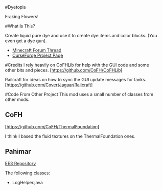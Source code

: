 #Dyetopia

Fraking Flowers!

#What Is This?

Create liquid pure dye and use it to create dye items and color blocks.
(You even get a dye gun).

* [Minecraft Forum Thread](http://www.minecraftforum.net/forums/mapping-and-modding/minecraft-mods/wip-mods/2262586-dyetopia-fraking-flowers)
* [CurseForge Project Page](TBD)

#Credits
I rely heavily on CoFHLib for help with the GUI code and some other bits and pieces.
[https://github.com/CoFH/CoFHLib]

Railcraft for ideas on how to sync the GUI update messages for tanks.
[https://github.com/CovertJaguar/Railcraft]

#Code From Other Project
This mod uses a small number of classes from other mods.
## CoFH
[https://github.com/CoFH/ThermalFoundation]

I think I based the fluid textures on the ThermalFoundation ones.

## Pahimar
[EE3 Repository](https://github.com/pahimar/Equivalent-Exchange-3)

The following classes:

* LogHelper.java